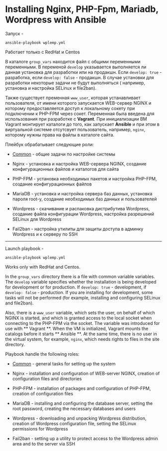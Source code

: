 
# Installing Nginx, PHP-Fpm, Mariadb, Wordpress with Ansible

Запуск  - 

```
ansible-playbook wplemp.yml
``` 

Работает только с RedHat и Centos

В каталоге `group_vars` находится файл с общими переменными переменными.
В переменой `develop` указывается выполняется ли данная установка для разработки или на продакшн.
Если `develop: true` - разработка, если `develop: false` - продакшн.
В случае установки для разработки некоторые задачи не будут выполняться ( например, установка
и настройка SELinux и file2ban).

Также существует пременная `www_user`, которая устанавливает пользователя, от имени которого запускается
WEB-сервер NGINX и которому предоставляется доступ к локальному сокету при подключении к PHP-FPM 
через сокет. Переменная была введена для использования при разработке с **Vagrant**. При инициализации ВМ Vagrant 
монтирует каталоги до того, как запускает **Ansible** и при этом в виртуальной системе отсутсвует пользователь, 
например, `nginx`, которому нужны права на файлы в каталоге сайта.


Плейбук обрабатывает следующие роли:

- [Common](ansible/roles/common/README.md) - общие задачи по настройке системы

- Nginx - установка и настройка WEB-сервера NGINX, создание конфигурационных файлов и каталогов для сайта

- PHP-FPM - установка необходимых пакетов и настройка PHP-FPM, создание конфигурационных файлов

- MariaDB - установка и настройка сервера баз данных, установка пароля root-у, создание необходимых баз данных 
и  пользователей

- Wordpress - скачивание и распаковка дистрибутива Wordpress, создание файла конфигурации Wordpress, 
настройка разрешений SELinux для Wordpress

- Fail2ban - настройка утилиты для защиты доступа в админку Wordpress и к серверу по SSH
 


---


Launch playbook - 

```
ansible-playbook wplemp.yml
``` 

Works only with RedHat and Centos.

In the `group_vars` directory there is a file with common variable variables.
The `develop` variable specifies whether the installation is being developed for development or for production. 
If `develop: true` - development, if` develop: false` - production.
If you are installing for development, some tasks will not be performed (for example, installing 
and configuring SELinux and file2ban).

Also, there is a `www_user` variable, which sets the user, on behalf of which NGINX is started, 
and which is granted access to the local socket when connecting to the PHP-FPM via the socket.
The variable was introduced for use with ** Vagrant **. 
When the VM is initialized, Vagrant mounts the catalogs before it starts ** Ansible **.
At the same time, there is no user in the virtual system, for example, `nginx`, 
which needs rights to files in the site directory.

Playbook handle the following roles:

- [Common](ansible/roles/common/README.md) - general tasks for setting up the system

- Nginx - installation and configuration of WEB-server NGINX, creation of configuration files and directories

- PHP-FPM - installation of packages and configuration of PHP-FPM, creation of configuration files

- MariaDB - installing and configuring the database server, setting the root password, 
creating the necessary databases and users

- Wordpress - downloading and unpacking Wordpress distribution, creation of Wordpress configuration file, setting 
the SELinux permissions for Wordpress

- Fail2ban - setting up a utility to protect access to the Wordpress admin area and to the server via SSH




